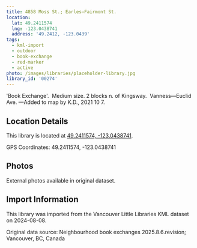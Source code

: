 ```yaml
---
title: 4858 Moss St.; Earles—Fairmont St.
location:
  lat: 49.2411574
  lng: -123.0438741
  address: '49.2412, -123.0439'
tags:
  - kml-import
  - outdoor
  - book-exchange
  - red-marker
  - active
photo: /images/libraries/placeholder-library.jpg
library_id: '00274'
---
```

'Book Exchange'.  Medium size.
2 blocks n. of Kingsway.  Vanness—Euclid Ave.
—Added to map by K.D., 2021 10 7.  

## Location Details

This library is located at [49.2411574, -123.0438741](https://www.google.com/maps?q=49.2411574,-123.0438741).

GPS Coordinates: 49.2411574, -123.0438741

## Photos

External photos available in original dataset.

## Import Information

This library was imported from the Vancouver Little Libraries KML dataset on 2024-08-08.

Original data source: Neighbourhood book exchanges 2025.8.6.revision; Vancouver, BC, Canada
